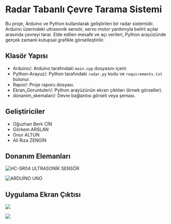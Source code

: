 # Radar Tabanlı Çevre Tarama Sistemi

Bu proje, Arduino ve Python kullanılarak geliştirilen bir radar sistemidir. Arduino üzerindeki ultrasonik sensör, servo motor yardımıyla belirli açılar arasında çevreyi tarar. Elde edilen mesafe ve açı verileri, Python arayüzünde gerçek zamanlı kutupsal grafikle görselleştirilir.

## Klasör Yapısı

- Arduino/: Arduino tarafındaki `main.cpp` dosyasını içerir.
- Python-Arayuz/: Python tarafındaki `radar.py` kodu ve `requirements.txt` bulunur.
- Rapor/: Proje raporu dosyası.
- Ekran_Goruntuleri/: Python arayüzünün ekran çıktıları (örnek görseller).
- donanim_skemalari/: Devre bağlantısı görseli veya şeması.

## Geliştiriciler

- Oğuzhan Berk CİN
- Görkem ARSLAN
- Onur ALTUN
- Ali Rıza ZENGİN


## Donanım Elemanları

![HC-SR04 ULTRASONİK SENSÖR](https://drive.google.com/uc?export=view&id=1RSdqNumTDFsyWQGNRjyv5tDvha8759Hk)




![ARDUİNO UNO](https://drive.google.com/uc?export=view&id=11HZkWSM-TPGH0zYA0PxUHltCgX_g__0r)


## Uygulama Ekran Çıktısı

![](https://drive.google.com/uc?export=view&id=1uDCXtmhTNuju1J_CXbYBAzpQjt0NweXL)




![](https://drive.google.com/uc?export=view&id=1a9zd5Qo7oKwppClKa3L22av6KS1d-MYw)





